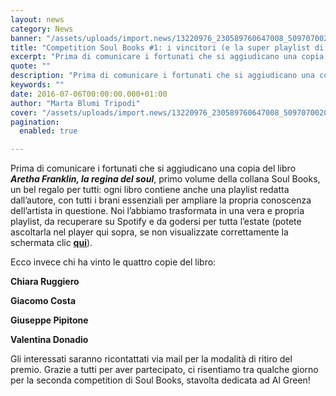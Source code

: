 ```yaml
---
layout: news
category: News
banner: "/assets/uploads/import.news/13220976_230589760647008_5097070020013496118_n.jpg"
title: "Competition Soul Books #1: i vincitori (e la super playlist di Aretha Franklin in regalo per tutti!)"
excerpt: "Prima di comunicare i fortunati che si aggiudicano una copia del libro Aretha Franklin, la regina del soul, primo volume della collana Soul Books, un bel regalo per tutti: ogni libro contiene anche una playlist redatta dall’autore, con tutti i brani essenziali per ampliare la propria conoscenza dell’artista in questione. Noi l’abbiamo trasformata in una [&hellip"
quote: ""
description: "Prima di comunicare i fortunati che si aggiudicano una copia del libro Aretha Franklin, la regina del soul, primo volume della collana Soul Books, un bel regalo per tutti: ogni libro contiene anche una playlist redatta dall’autore, con tutti i brani essenziali per ampliare la propria conoscenza dell’artista in questione. Noi l’abbiamo trasformata in una [&hellip"
keywords: ""
date: 2016-07-06T00:00:00.000+01:00
author: "Marta Blumi Tripodi"
cover: "/assets/uploads/import.news/13220976_230589760647008_5097070020013496118_n.jpg"
pagination:
  enabled: true

---
```


Prima di comunicare i fortunati che si aggiudicano una copia del libro _**Aretha Franklin, la regina del soul**_, primo volume della collana Soul Books, un bel regalo per tutti: ogni libro contiene anche una playlist redatta dall’autore, con tutti i brani essenziali per ampliare la propria conoscenza dell’artista in questione. Noi l’abbiamo trasformata in una vera e propria playlist, da recuperare su Spotify e da godersi per tutta l’estate (potete ascoltarla nel player qui sopra, se non visualizzate correttamente la schermata clic [**qui**](https://play.spotify.com/user/hotmc.com/playlist/57Oz8ug9flQOCbpOhas0Dj)).

Ecco invece chi ha vinto le quattro copie del libro:

**Chiara Ruggiero**

**Giacomo Costa**

**Giuseppe Pipitone**

**Valentina Donadio**

Gli interessati saranno ricontattati via mail per la modalità di ritiro del premio. Grazie a tutti per aver partecipato, ci risentiamo tra qualche giorno per la seconda competition di Soul Books, stavolta dedicata ad Al Green!